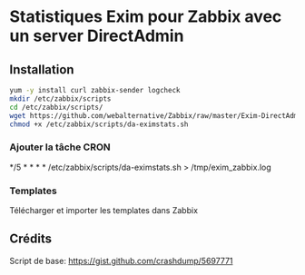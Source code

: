 # Statistiques Exim pour Zabbix avec un server DirectAdmin

## Installation
```bash
yum -y install curl zabbix-sender logcheck
mkdir /etc/zabbix/scripts
cd /etc/zabbix/scripts/
wget https://github.com/webalternative/Zabbix/raw/master/Exim-DirectAdmin/da-eximstats.sh
chmod +x /etc/zabbix/scripts/da-eximstats.sh
```
### Ajouter la tâche CRON
*/5 * * * *  /etc/zabbix/scripts/da-eximstats.sh > /tmp/exim_zabbix.log

### Templates
Télécharger et importer les templates dans Zabbix


## Crédits
Script de base: https://gist.github.com/crashdump/5697771
